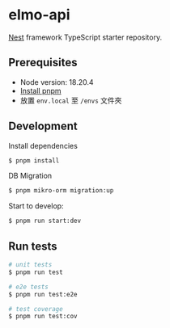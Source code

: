 # elmo-api

[Nest](https://github.com/nestjs/nest) framework TypeScript starter repository.

## Prerequisites

- Node version: 18.20.4
- [Install pnpm](https://pnpm.io/cli/install)
- 放置 `env.local` 至 `/envs` 文件夾


## Development

Install dependencies
```bash
$ pnpm install
```

DB Migration
```bash
$ pnpm mikro-orm migration:up
```

Start to develop:
```bash
$ pnpm run start:dev
```


## Run tests

```bash
# unit tests
$ pnpm run test

# e2e tests
$ pnpm run test:e2e

# test coverage
$ pnpm run test:cov
```